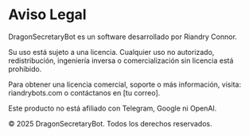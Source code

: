 # Aviso Legal

DragonSecretaryBot es un software desarrollado por Riandry Connor.

Su uso está sujeto a una licencia. Cualquier uso no autorizado, redistribución, ingeniería inversa o comercialización sin licencia está prohibido.

Para obtener una licencia comercial, soporte o más información, visita: riandrybots.com o contáctanos en [tu correo].

Este producto no está afiliado con Telegram, Google ni OpenAI.

© 2025 DragonSecretaryBot. Todos los derechos reservados.
